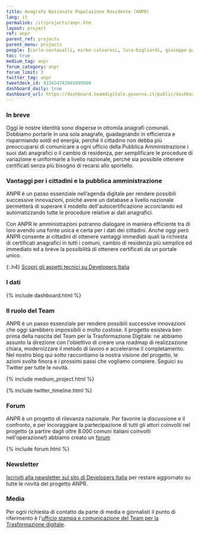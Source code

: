 ```yaml
---
title: Anagrafe Nazionale Popolazione Residente (ANPR)
lang: it
permalink: /it/projects/anpr.htm
layout: project
ref: anpr
parent_ref: projects
parent_menu: projects
people: [carlo-contavalli, mirko-calvaresi, luca-bigliardi, giuseppe-pasceri, elisabetta-pique]
toc: true
medium_tag: anpr
forum_category: anpr
forum_limit: 3
twitter_tag: anpr
tweetdeck_id: 913424743981895680
dashboard_daily: true
dashboard_url: https://dashboard.teamdigitale.governo.it/public/dashboard/2414d40b-9273-4e54-83ae-df346826fc53
---
```


### In breve

Oggi le nostre identità sono disperse in ottomila anagrafi comunali. Dobbiamo
portarle in una sola anagrafe, guadagnando in efficienza e risparmiando soldi
ed energia, perché il cittadino non debba più preoccuparsi di comunicare a ogni
ufficio della Pubblica Amministrazione i suoi dati anagrafici o il cambio di
residenza, per semplificare le procedure di variazione e uniformarle a livello
nazionale, perché sia possibile ottenere certificati senza più bisogno di
recarsi allo sportello.

### Vantaggi per i cittadini e la pubblica amministrazione

ANPR è un passo essenziale nell’agenda digitale per rendere possibili
successive innovazioni, poiché avere un database a livello nazionale permetterà
di superare il modello dell'autocertificazione accorciando ed automatizzando
tutte le procedure relative ai dati anagrafici.

Con ANPR le amministrazioni potranno dialogare in maniera efficiente tra di
loro avendo una fonte unica e certa per i dati dei cittadini. Anche oggi però
ANPR consente ai cittadini di ottenere vantaggi immediati quali la richiesta di
certificati anagrafici in tutti i comuni, cambio di residenza più semplice ed
immediato ed a breve la possibilità di ottenere certificati da un portale
unico.


{:.h4}
[Scopri gli aspetti tecnici su Developers Italia](https://developers.italia.it/it/anpr/)

<a name="dati"></a>
### I dati
{% include dashboard.html %}

### Il ruolo del Team

ANPR è un passo essenziale per rendere possibili successive innovazioni che
oggi sarebbero impossibili o molto costose. Il progetto esisteva ben prima
della nascita del Team per la Trasformazione Digitale: ne abbiamo assunto la
direzione con l'obiettivo di creare una roadmap di realizzazione chiara,
modernizzare il metodo di lavoro e accelerarne il completamento. Nel nostro
blog qui sotto raccontiamo la nostra visione del progetto, le azioni svolte
finora e i prossimi passi che vogliamo compiere. Seguici su Twitter per tutte
le novità.


{% include medium_project.html %}

{% include twitter_timeline.html %}

### Forum
ANPR è un progetto di rilevanza nazionale. Per favorire la discussione e il
confronto, e per incoraggiare la partecipazione di tutti gli attori coinvolti
nel progetto (a partire dagli oltre 8.000 comuni italiani coinvolti
nell'operazione!) abbiamo creato un [forum](https://forum.italia.it/c/anpr)

{% include forum.html %}

### Newsletter

[Iscriviti alla newsletter sul sito di Developers Italia](https://developers.italia.it/it/anpr/) per restare aggiornato su tutte le novità del progetto ANPR.


### Media
Per ogni richiesta di contatto da parte di media e giornalisti il punto di
riferimento è l'[ufficio stampa e comunicazione del Team per la Trasformazione
digitale](https://teamdigitale.governo.it/it/contatti).
